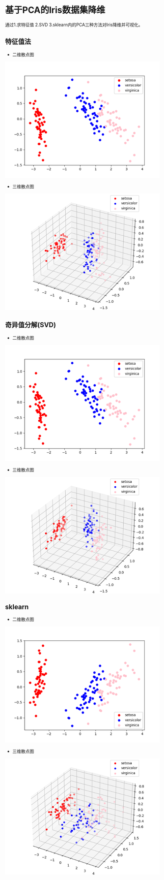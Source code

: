 # 基于PCA的Iris数据集降维
通过1.求特征值 2.SVD 3.sklearn内的PCA三种方法对Iris降维并可视化。

## 特征值法
- 二维散点图

![image](2d_with_eig.png)
- 三维散点图

![image](3d_with_eig.png)

## 奇异值分解(SVD)
- 二维散点图

![image](2d_with_svd.png)
- 三维散点图

![image](3d_with_svd.png)

## sklearn
- 二维散点图

![image](2d_with_sklearn.png)
- 三维散点图

![image](3d_with_sklearn.png)
